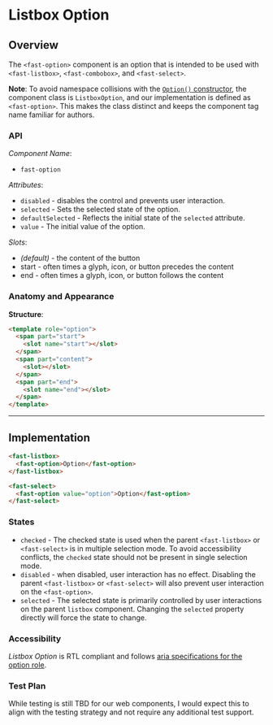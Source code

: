 # Listbox Option

## Overview

The `<fast-option>` component is an option that is intended to be used with `<fast-listbox>`, `<fast-combobox>`, and `<fast-select>`.

**Note**: To avoid namespace collisions with the [`Option()` constructor](https://developer.mozilla.org/en-US/docs/Web/API/HTMLOptionElement/Option), the component class is `ListboxOption`, and our implementation is defined as `<fast-option>`. This makes the class distinct and keeps the component tag name familiar for authors.

### API

_Component Name_:

- `fast-option`

_Attributes_:

- `disabled` - disables the control and prevents user interaction.
- `selected` - Sets the selected state of the option.
- `defaultSelected` - Reflects the initial state of the `selected` attribute.
- `value` - The initial value of the option.

_Slots_:

- _(default)_ - the content of the button
- start - often times a glyph, icon, or button precedes the content
- end - often times a glyph, icon, or button follows the content

### Anatomy and Appearance

**Structure**:

```html
<template role="option">
  <span part="start">
    <slot name="start"></slot>
  </span>
  <span part="content">
    <slot></slot>
  </span>
  <span part="end">
    <slot name="end"></slot>
  </span>
</template>
```

---

## Implementation

```html
<fast-listbox>
  <fast-option>Option</fast-option>
</fast-listbox>

<fast-select>
  <fast-option value="option">Option</fast-option>
</fast-select>
```

### States

- `checked` - The checked state is used when the parent `<fast-listbox>` or `<fast-select>` is in multiple selection mode. To avoid accessibility conflicts, the `checked` state should not be present in single selection mode.
- `disabled` - when disabled, user interaction has no effect. Disabling the parent `<fast-listbox>` or `<fast-select>` will also prevent user interaction on the `<fast-option>`.
- `selected` - The selected state is primarily controlled by user interactions on the parent `listbox` component. Changing the `selected` property directly will force the state to change.

### Accessibility

_Listbox Option_ is RTL compliant and follows [aria specifications for the option role](https://w3c.github.io/aria/#option).

### Test Plan

While testing is still TBD for our web components, I would expect this to align with the testing strategy and not require any additional test support.
